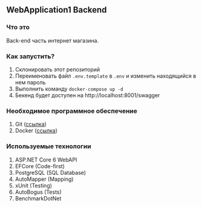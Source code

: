 
## WebApplication1 Backend

### Что это
Back-end часть интернет магазина.

### Как запустить?
1. Склонировать этот репозиторий
2. Переименовать файл ```.env.template``` в ```.env``` и изменить находящийся в нем пароль
3. Выполнить команду ```docker-compose up -d```
4. Бекенд будет доступен на http://localhost:8001/swagger

### Необходимое программное обеспечение
1. Git ([ссылка](https://git-scm.com/downloads))
2. Docker ([ссылка](https://www.docker.com/))

### Используемые технологии
1. ASP.NET Core 6 WebAPI
2. EFCore (Code-first)
3. PostgreSQL (SQL Database)
4. AutoMapper (Mapping)
5. xUnit (Testing)
6. AutoBogus (Tests)
7. BenchmarkDotNet
